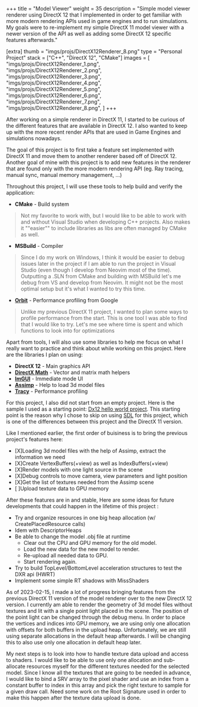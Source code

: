 +++
title = "Model Viewer"
weight = 35
description = "Simple model viewer renderer using DirectX 12 that I implemented in order to get familiar with more modern rendering APIs used in game engines and to run simulations. My goals were to re-implement my simple DirectX 11 model viewer with a newer version of the API as well as adding some DirectX 12 specific features afterwards."

[extra]
thumb = "imgs/projs/DirectX12Renderer_8.png"
type = "Personal Project"
stack = ["C++", "DirectX 12", "CMake"]
images = [
    "imgs/projs/DirectX12Renderer_1.png",
    "imgs/projs/DirectX12Renderer_2.png",
    "imgs/projs/DirectX12Renderer_3.png",
    "imgs/projs/DirectX12Renderer_4.png",
    "imgs/projs/DirectX12Renderer_5.png",
    "imgs/projs/DirectX12Renderer_6.png",
    "imgs/projs/DirectX12Renderer_7.png",
    "imgs/projs/DirectX12Renderer_8.png",
]
+++

After working on a simple renderer in DirectX 11, I started to be curious of the different features that are available in DirectX 12. I also wanted to keep up with the more recent render APIs that are used in Game Engines and simulations nowadays.

The goal of this project is to first take a feature set implemented with DirectX 11 and move them to another renderer based off of DirectX 12. Another goal of mine with this project is to add new features in the renderer that are found only with the more modern rendering API (eg. Ray tracing, manual sync, manual memory management, ...)

Throughout this project, I will use these tools to help build and verify the application:
* **CMake** - Build system
> Not my favorite to work with, but I would like to be able to work with and without Visual Studio when developing C++ projects. Also makes it ""easier"" to include libraries as libs are often managed by CMake as well.
* **MSBuild** - Compiler
> Since I do my work on Windows, I think it would be easier to debug issues later in the project if I am able to run the project in Visual Studio (even though I develop from Neovim most of the time). Outputting a .SLN from CMake and building with MSBuild let's me debug from VS and develop from Neovim. It might not be the most optimal setup but it's what I wanted to try this time.
* **[Orbit](https://github.com/google/orbit)** - Performance profiling from Google
> Unlike my previous DirectX 11 project, I wanted to plan some ways to profile performance from the start. This is one tool I was able to find that I would like to try. Let's me see where time is spent and which functions to look into for optimizations

Apart from tools, I will also use some libraries to help me focus on what I really want to practice and think about while working on this project. Here are the libraries I plan on using:
* **DirectX 12** - Main graphics API
* **[DirectX Math](https://github.com/microsoft/DirectXMath)** - Vector and matrix math helpers
* **[ImGUI](https://github.com/ocornut/imgui)** - Immediate mode UI
* **[Assimp](https://github.com/assimp/assimp)** - Help to load 3d model files
* **[Tracy](https://github.com/wolfpld/tracy)** - Performance profiling

For this project, I also did not start from an empty project. Here is the sample I used as a starting point: [Dx12 hello world project](https://gpuopen.com/learn/hellod3d12-directx-12-sdk-sample/). This starting point is the reason why I chose to skip on using [SDL](https://github.com/libsdl-org/SDL) for this project, which is one of the differences between this project and the DirectX 11 version.

Like I mentioned earlier, the first order of buisiness is to bring the previous project's features here:

* [X]Loading 3d model files with the help of Assimp, extract the information we need
* [X]Create VertexBuffers(+view) as well as IndexBuffers(+view)
* [X]Render models with one light source in the scene
* [X]Debug controls to move camera, view parameters and light position
* [X]Get the list of textures needed from the Assimp scene
* [ ]Upload texture data to GPU memory

After these features are in and stable, Here are some ideas for future developments that could happen in the lifetime of this project :

* Try and organize resources in one big heap allocation (w/ CreatePlacedResource calls)
* Idem with DescriptorHeaps
* Be able to change the model .obj file at runtime
    * Clear out the CPU and GPU memory for the old model.
    * Load the new data for the new model to render.
    * Re-upload all needed data to GPU.
    * Start rendering again.
* Try to build TopLevel/BottomLevel acceleration structures to test the DXR api (HWRT)
* Implement some simple RT shadows with MissShaders

As of 2023-02-15, I made a lot of progress bringing features from the previous DirectX 11 version of the model renderer over to the new DirectX 12 version. I currently am able to render the geometry of 3d model files without textures and lit with a single point light placed in the scene. The position of the point light can be changed through the debug menu. In order to place the vertices and indices into GPU memory, we are using only one allocation with offsets for both buffers in the upload heap. Unfortunately, we are still using separate allocations in the default heap afterwards. I will be changing this to also use only one allocation in default heap later.

My next steps is to look into how to handle texture data upload and access to shaders. I would like to be able to use only one allocation and sub-allocate resources myself for the different textures needed for the selected model. Since I know all the textures that are going to be needed in advance, I would like to bind a SRV array to the pixel shader and use an index from a constant buffer to index in this array and pick the right texture to sample for a given draw call. Need some work on the Root Signature used in order to make this happen after the texture data upload is done.
